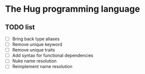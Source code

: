 # The Hug programming language

## TODO list

- [ ] Bring back type aliases
- [ ] Remove unique keyword
- [ ] Remove unique traits
- [ ] Add syntax for functional dependencies
- [ ] Nuke name resolution
- [ ] Reimplement name resolution
